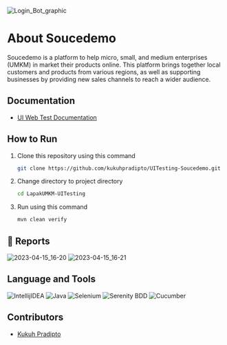 ![Login_Bot_graphic](https://user-images.githubusercontent.com/114077446/232203258-1f96a80c-4928-4294-a799-b2ed0ed81712.png)

# About Soucedemo

<p>Soucedemo is a platform to help micro, small, and medium enterprises (UMKM) in market their products online. This platform brings together local customers and products from various regions, as well as supporting businesses by providing new sales channels to reach a wider audience.</p>




## Documentation
- [UI Web Test Documentation](https://docs.google.com/spreadsheets/d/1gkugkbY4xK_VgeNdi1zBqOtQJqpN7rOQPrQbmfP21SQ/edit?usp=sharing)

## How to Run
1. Clone this repository using this command
   ```sh
   git clone https://github.com/kukuhpradipto/UITesting-Soucedemo.git
   ```
2. Change directory to project directory
   ```sh
   cd LapakUMKM-UITesting
   ```
3. Run using this command
   ```sh
   mvn clean verify
   ```

## 📝 Reports
![2023-04-15_16-20](https://user-images.githubusercontent.com/114077446/232205107-337f3151-ca19-4694-8d51-8bc49da1f3d5.png)
![2023-04-15_16-21](https://user-images.githubusercontent.com/114077446/232205117-b08dfcce-f751-4f17-aa1e-cc199a010f58.png)



## Language and Tools
![IntellijIDEA](https://img.shields.io/badge/IntelliJIDEA-000000.svg?style=for-the-badge&logo=intellij-idea&logoColor=white)
![Java](https://img.shields.io/badge/java-%23ED8B00.svg?style=for-the-badge&logo=java&logoColor=white)
![Selenium](https://img.shields.io/badge/-selenium-000000?style=for-the-badge&logoColor=black)
![Serenity BDD](https://img.shields.io/badge/-serenit%20ybdd-16a67a?style=for-the-badge&logoColor=black)
![Cucumber](https://img.shields.io/badge/-cucumber-4bc47b?style=for-the-badge&logoColor=black)

## Contributors

- [Kukuh Pradipto](https://github.com/kukuhpradipto)


